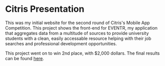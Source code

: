 # Citris Presentation

This was my initial website for the second round of Citris's Mobile App Competition. This project shows the front-end for EVENTR, my application 
that aggregates data from a multitude of sources to provide university students with a clean, easily accessable resource helping with 
their job searches and professional development opportunities.

This project went on to win 2nd place, with $2,000 dollars. The final results can be found [here](http://citris-uc.org/students-design-and-demo-mobile-apps-to-benefit-society-at-uc-davis/).
